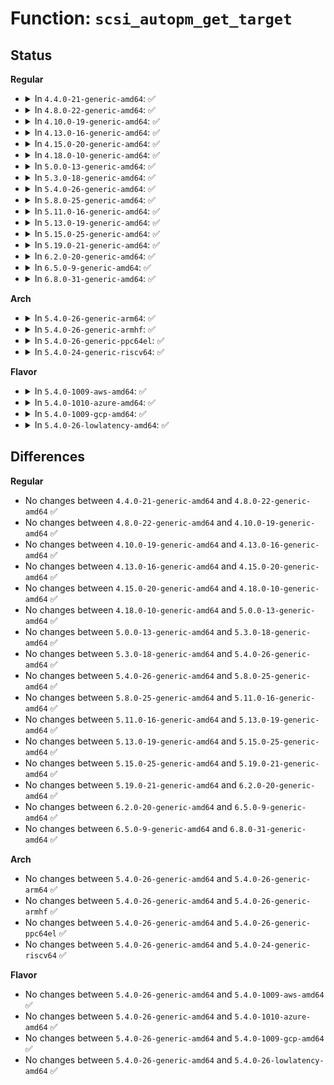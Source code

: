 # Function: <code>scsi_autopm_get_target</code>

## Status
<b>Regular</b>
<ul>
<li>
<details>
<summary>In <code>4.4.0-21-generic-amd64</code>: ✅</summary>

```c
void scsi_autopm_get_target(struct scsi_target * starget)
```

```json
{
  "name": "scsi_autopm_get_target",
  "collision_type": "Unique Global",
  "inline_type": "No",
  "funcs": [
    {
      "addr": 18446744071584846592,
      "name": "scsi_autopm_get_target",
      "external": true,
      "loc": "drivers/scsi/scsi_pm.c:306",
      "file": "drivers/scsi/scsi_pm.c",
      "inline": "seen, unknown",
      "caller_inline": [],
      "caller_func": [
        "drivers/scsi/scsi_scan.c:__scsi_add_device",
        "drivers/scsi/scsi_scan.c:__scsi_scan_target",
        "drivers/scsi/scsi_sysfs.c:scsi_sysfs_add_sdev"
      ]
    }
  ],
  "symbols": [
    {
      "addr": 18446744071584846592,
      "name": "scsi_autopm_get_target",
      "section": ".text",
      "bind": "STB_GLOBAL",
      "size": 25
    }
  ]
}
```
</details>
</li>
<li>
<details>
<summary>In <code>4.8.0-22-generic-amd64</code>: ✅</summary>

```c
void scsi_autopm_get_target(struct scsi_target * starget)
```

```json
{
  "name": "scsi_autopm_get_target",
  "collision_type": "Unique Global",
  "inline_type": "No",
  "funcs": [
    {
      "addr": 18446744071585209360,
      "name": "scsi_autopm_get_target",
      "external": true,
      "loc": "drivers/scsi/scsi_pm.c:316",
      "file": "drivers/scsi/scsi_pm.c",
      "inline": "seen, unknown",
      "caller_inline": [],
      "caller_func": [
        "drivers/scsi/scsi_scan.c:__scsi_scan_target",
        "drivers/scsi/scsi_scan.c:__scsi_add_device",
        "drivers/scsi/scsi_sysfs.c:scsi_sysfs_add_sdev"
      ]
    }
  ],
  "symbols": [
    {
      "addr": 18446744071585209360,
      "name": "scsi_autopm_get_target",
      "section": ".text",
      "bind": "STB_GLOBAL",
      "size": 25
    }
  ]
}
```
</details>
</li>
<li>
<details>
<summary>In <code>4.10.0-19-generic-amd64</code>: ✅</summary>

```c
void scsi_autopm_get_target(struct scsi_target * starget)
```

```json
{
  "name": "scsi_autopm_get_target",
  "collision_type": "Unique Global",
  "inline_type": "No",
  "funcs": [
    {
      "addr": 18446744071585404064,
      "name": "scsi_autopm_get_target",
      "external": true,
      "loc": "drivers/scsi/scsi_pm.c:316",
      "file": "drivers/scsi/scsi_pm.c",
      "inline": "seen, unknown",
      "caller_inline": [],
      "caller_func": [
        "drivers/scsi/scsi_scan.c:__scsi_scan_target",
        "drivers/scsi/scsi_scan.c:__scsi_add_device",
        "drivers/scsi/scsi_sysfs.c:scsi_sysfs_add_sdev"
      ]
    }
  ],
  "symbols": [
    {
      "addr": 18446744071585404064,
      "name": "scsi_autopm_get_target",
      "section": ".text",
      "bind": "STB_GLOBAL",
      "size": 25
    }
  ]
}
```
</details>
</li>
<li>
<details>
<summary>In <code>4.13.0-16-generic-amd64</code>: ✅</summary>

```c
void scsi_autopm_get_target(struct scsi_target * starget)
```

```json
{
  "name": "scsi_autopm_get_target",
  "collision_type": "Unique Global",
  "inline_type": "No",
  "funcs": [
    {
      "addr": 18446744071585488240,
      "name": "scsi_autopm_get_target",
      "external": true,
      "loc": "drivers/scsi/scsi_pm.c:316",
      "file": "drivers/scsi/scsi_pm.c",
      "inline": "seen, unknown",
      "caller_inline": [],
      "caller_func": [
        "drivers/scsi/scsi_scan.c:__scsi_scan_target",
        "drivers/scsi/scsi_scan.c:__scsi_add_device",
        "drivers/scsi/scsi_sysfs.c:scsi_sysfs_add_sdev"
      ]
    }
  ],
  "symbols": [
    {
      "addr": 18446744071585488240,
      "name": "scsi_autopm_get_target",
      "section": ".text",
      "bind": "STB_GLOBAL",
      "size": 25
    }
  ]
}
```
</details>
</li>
<li>
<details>
<summary>In <code>4.15.0-20-generic-amd64</code>: ✅</summary>

```c
void scsi_autopm_get_target(struct scsi_target * starget)
```

```json
{
  "name": "scsi_autopm_get_target",
  "collision_type": "Unique Global",
  "inline_type": "No",
  "funcs": [
    {
      "addr": 18446744071585919776,
      "name": "scsi_autopm_get_target",
      "external": true,
      "loc": "drivers/scsi/scsi_pm.c:316",
      "file": "drivers/scsi/scsi_pm.c",
      "inline": "seen, unknown",
      "caller_inline": [],
      "caller_func": [
        "drivers/scsi/scsi_scan.c:__scsi_scan_target",
        "drivers/scsi/scsi_scan.c:__scsi_add_device",
        "drivers/scsi/scsi_sysfs.c:scsi_sysfs_add_sdev"
      ]
    }
  ],
  "symbols": [
    {
      "addr": 18446744071585919776,
      "name": "scsi_autopm_get_target",
      "section": ".text",
      "bind": "STB_GLOBAL",
      "size": 25
    }
  ]
}
```
</details>
</li>
<li>
<details>
<summary>In <code>4.18.0-10-generic-amd64</code>: ✅</summary>

```c
void scsi_autopm_get_target(struct scsi_target * starget)
```

```json
{
  "name": "scsi_autopm_get_target",
  "collision_type": "Unique Global",
  "inline_type": "No",
  "funcs": [
    {
      "addr": 18446744071586167104,
      "name": "scsi_autopm_get_target",
      "external": true,
      "loc": "drivers/scsi/scsi_pm.c:316",
      "file": "drivers/scsi/scsi_pm.c",
      "inline": "seen, unknown",
      "caller_inline": [],
      "caller_func": [
        "drivers/scsi/scsi_scan.c:__scsi_scan_target",
        "drivers/scsi/scsi_scan.c:__scsi_add_device",
        "drivers/scsi/scsi_sysfs.c:scsi_sysfs_add_sdev"
      ]
    }
  ],
  "symbols": [
    {
      "addr": 18446744071586167104,
      "name": "scsi_autopm_get_target",
      "section": ".text",
      "bind": "STB_GLOBAL",
      "size": 25
    }
  ]
}
```
</details>
</li>
<li>
<details>
<summary>In <code>5.0.0-13-generic-amd64</code>: ✅</summary>

```c
void scsi_autopm_get_target(struct scsi_target * starget)
```

```json
{
  "name": "scsi_autopm_get_target",
  "collision_type": "Unique Global",
  "inline_type": "No",
  "funcs": [
    {
      "addr": 18446744071586308896,
      "name": "scsi_autopm_get_target",
      "external": true,
      "loc": "drivers/scsi/scsi_pm.c:321",
      "file": "drivers/scsi/scsi_pm.c",
      "inline": "seen, unknown",
      "caller_inline": [],
      "caller_func": [
        "drivers/scsi/scsi_scan.c:__scsi_scan_target",
        "drivers/scsi/scsi_scan.c:__scsi_add_device",
        "drivers/scsi/scsi_sysfs.c:scsi_sysfs_add_sdev"
      ]
    }
  ],
  "symbols": [
    {
      "addr": 18446744071586308896,
      "name": "scsi_autopm_get_target",
      "section": ".text",
      "bind": "STB_GLOBAL",
      "size": 25
    }
  ]
}
```
</details>
</li>
<li>
<details>
<summary>In <code>5.3.0-18-generic-amd64</code>: ✅</summary>

```c
void scsi_autopm_get_target(struct scsi_target * starget)
```

```json
{
  "name": "scsi_autopm_get_target",
  "collision_type": "Unique Global",
  "inline_type": "No",
  "funcs": [
    {
      "addr": 18446744071586552336,
      "name": "scsi_autopm_get_target",
      "external": true,
      "loc": "drivers/scsi/scsi_pm.c:318",
      "file": "drivers/scsi/scsi_pm.c",
      "inline": "seen, unknown",
      "caller_inline": [],
      "caller_func": [
        "drivers/scsi/scsi_scan.c:__scsi_scan_target",
        "drivers/scsi/scsi_scan.c:__scsi_add_device",
        "drivers/scsi/scsi_sysfs.c:scsi_sysfs_add_sdev"
      ]
    }
  ],
  "symbols": [
    {
      "addr": 18446744071586552336,
      "name": "scsi_autopm_get_target",
      "section": ".text",
      "bind": "STB_GLOBAL",
      "size": 25
    }
  ]
}
```
</details>
</li>
<li>
<details>
<summary>In <code>5.4.0-26-generic-amd64</code>: ✅</summary>

```c
void scsi_autopm_get_target(struct scsi_target * starget)
```

```json
{
  "name": "scsi_autopm_get_target",
  "collision_type": "Unique Global",
  "inline_type": "No",
  "funcs": [
    {
      "addr": 18446744071586699552,
      "name": "scsi_autopm_get_target",
      "external": true,
      "loc": "drivers/scsi/scsi_pm.c:317",
      "file": "drivers/scsi/scsi_pm.c",
      "inline": "seen, unknown",
      "caller_inline": [],
      "caller_func": [
        "drivers/scsi/scsi_scan.c:__scsi_scan_target",
        "drivers/scsi/scsi_scan.c:__scsi_add_device",
        "drivers/scsi/scsi_sysfs.c:scsi_sysfs_add_sdev"
      ]
    }
  ],
  "symbols": [
    {
      "addr": 18446744071586699552,
      "name": "scsi_autopm_get_target",
      "section": ".text",
      "bind": "STB_GLOBAL",
      "size": 25
    }
  ]
}
```
</details>
</li>
<li>
<details>
<summary>In <code>5.8.0-25-generic-amd64</code>: ✅</summary>

```c
void scsi_autopm_get_target(struct scsi_target * starget)
```

```json
{
  "name": "scsi_autopm_get_target",
  "collision_type": "Unique Global",
  "inline_type": "No",
  "funcs": [
    {
      "addr": 18446744071587499664,
      "name": "scsi_autopm_get_target",
      "external": true,
      "loc": "drivers/scsi/scsi_pm.c:323",
      "file": "drivers/scsi/scsi_pm.c",
      "inline": "seen, unknown",
      "caller_inline": [],
      "caller_func": [
        "drivers/scsi/scsi_scan.c:__scsi_scan_target",
        "drivers/scsi/scsi_scan.c:__scsi_add_device",
        "drivers/scsi/scsi_sysfs.c:scsi_sysfs_add_sdev"
      ]
    }
  ],
  "symbols": [
    {
      "addr": 18446744071587499664,
      "name": "scsi_autopm_get_target",
      "section": ".text",
      "bind": "STB_GLOBAL",
      "size": 25
    }
  ]
}
```
</details>
</li>
<li>
<details>
<summary>In <code>5.11.0-16-generic-amd64</code>: ✅</summary>

```c
void scsi_autopm_get_target(struct scsi_target * starget)
```

```json
{
  "name": "scsi_autopm_get_target",
  "collision_type": "Unique Global",
  "inline_type": "No",
  "funcs": [
    {
      "addr": 18446744071587566512,
      "name": "scsi_autopm_get_target",
      "external": true,
      "loc": "drivers/scsi/scsi_pm.c:317",
      "file": "drivers/scsi/scsi_pm.c",
      "inline": "seen, unknown",
      "caller_inline": [],
      "caller_func": [
        "drivers/scsi/scsi_scan.c:__scsi_scan_target",
        "drivers/scsi/scsi_scan.c:__scsi_add_device",
        "drivers/scsi/scsi_sysfs.c:scsi_sysfs_add_sdev"
      ]
    }
  ],
  "symbols": [
    {
      "addr": 18446744071587566512,
      "name": "scsi_autopm_get_target",
      "section": ".text",
      "bind": "STB_GLOBAL",
      "size": 25
    }
  ]
}
```
</details>
</li>
<li>
<details>
<summary>In <code>5.13.0-19-generic-amd64</code>: ✅</summary>

```c
void scsi_autopm_get_target(struct scsi_target * starget)
```

```json
{
  "name": "scsi_autopm_get_target",
  "collision_type": "Unique Global",
  "inline_type": "No",
  "funcs": [
    {
      "addr": 18446744071587447872,
      "name": "scsi_autopm_get_target",
      "external": true,
      "loc": "drivers/scsi/scsi_pm.c:317",
      "file": "drivers/scsi/scsi_pm.c",
      "inline": "seen, unknown",
      "caller_inline": [],
      "caller_func": [
        "drivers/scsi/scsi_scan.c:__scsi_scan_target",
        "drivers/scsi/scsi_scan.c:__scsi_add_device",
        "drivers/scsi/scsi_sysfs.c:scsi_sysfs_add_sdev"
      ]
    }
  ],
  "symbols": [
    {
      "addr": 18446744071587447872,
      "name": "scsi_autopm_get_target",
      "section": ".text",
      "bind": "STB_GLOBAL",
      "size": 25
    }
  ]
}
```
</details>
</li>
<li>
<details>
<summary>In <code>5.15.0-25-generic-amd64</code>: ✅</summary>

```c
void scsi_autopm_get_target(struct scsi_target * starget)
```

```json
{
  "name": "scsi_autopm_get_target",
  "collision_type": "Unique Global",
  "inline_type": "No",
  "funcs": [
    {
      "addr": 18446744071588021312,
      "name": "scsi_autopm_get_target",
      "external": true,
      "loc": "drivers/scsi/scsi_pm.c:317",
      "file": "drivers/scsi/scsi_pm.c",
      "inline": "seen, unknown",
      "caller_inline": [],
      "caller_func": [
        "drivers/scsi/scsi_scan.c:__scsi_scan_target",
        "drivers/scsi/scsi_scan.c:__scsi_add_device",
        "drivers/scsi/scsi_sysfs.c:scsi_sysfs_add_sdev"
      ]
    }
  ],
  "symbols": [
    {
      "addr": 18446744071588021312,
      "name": "scsi_autopm_get_target",
      "section": ".text",
      "bind": "STB_GLOBAL",
      "size": 25
    }
  ]
}
```
</details>
</li>
<li>
<details>
<summary>In <code>5.19.0-21-generic-amd64</code>: ✅</summary>

```c
void scsi_autopm_get_target(struct scsi_target * starget)
```

```json
{
  "name": "scsi_autopm_get_target",
  "collision_type": "Unique Global",
  "inline_type": "No",
  "funcs": [
    {
      "addr": 18446744071589382768,
      "name": "scsi_autopm_get_target",
      "external": true,
      "loc": "drivers/scsi/scsi_pm.c:235",
      "file": "drivers/scsi/scsi_pm.c",
      "inline": "seen, unknown",
      "caller_inline": [],
      "caller_func": [
        "drivers/scsi/scsi_scan.c:__scsi_scan_target",
        "drivers/scsi/scsi_scan.c:__scsi_add_device",
        "drivers/scsi/scsi_sysfs.c:scsi_sysfs_add_sdev"
      ]
    }
  ],
  "symbols": [
    {
      "addr": 18446744071589382768,
      "name": "scsi_autopm_get_target",
      "section": ".text",
      "bind": "STB_GLOBAL",
      "size": 35
    }
  ]
}
```
</details>
</li>
<li>
<details>
<summary>In <code>6.2.0-20-generic-amd64</code>: ✅</summary>

```c
void scsi_autopm_get_target(struct scsi_target * starget)
```

```json
{
  "name": "scsi_autopm_get_target",
  "collision_type": "Unique Global",
  "inline_type": "No",
  "funcs": [
    {
      "addr": 18446744071590954960,
      "name": "scsi_autopm_get_target",
      "external": true,
      "loc": "drivers/scsi/scsi_pm.c:235",
      "file": "drivers/scsi/scsi_pm.c",
      "inline": "seen, unknown",
      "caller_inline": [],
      "caller_func": [
        "drivers/scsi/scsi_scan.c:__scsi_scan_target",
        "drivers/scsi/scsi_scan.c:__scsi_add_device",
        "drivers/scsi/scsi_sysfs.c:scsi_sysfs_add_sdev"
      ]
    }
  ],
  "symbols": [
    {
      "addr": 18446744071590954960,
      "name": "scsi_autopm_get_target",
      "section": ".text",
      "bind": "STB_GLOBAL",
      "size": 35
    }
  ]
}
```
</details>
</li>
<li>
<details>
<summary>In <code>6.5.0-9-generic-amd64</code>: ✅</summary>

```c
void scsi_autopm_get_target(struct scsi_target * starget)
```

```json
{
  "name": "scsi_autopm_get_target",
  "collision_type": "Unique Global",
  "inline_type": "No",
  "funcs": [
    {
      "addr": 18446744071591299040,
      "name": "scsi_autopm_get_target",
      "external": true,
      "loc": "drivers/scsi/scsi_pm.c:235",
      "file": "drivers/scsi/scsi_pm.c",
      "inline": "seen, unknown",
      "caller_inline": [],
      "caller_func": [
        "drivers/scsi/scsi_scan.c:__scsi_scan_target",
        "drivers/scsi/scsi_scan.c:__scsi_add_device",
        "drivers/scsi/scsi_sysfs.c:scsi_sysfs_add_sdev"
      ]
    }
  ],
  "symbols": [
    {
      "addr": 18446744071591299040,
      "name": "scsi_autopm_get_target",
      "section": ".text",
      "bind": "STB_GLOBAL",
      "size": 35
    }
  ]
}
```
</details>
</li>
<li>
<details>
<summary>In <code>6.8.0-31-generic-amd64</code>: ✅</summary>

```c
void scsi_autopm_get_target(struct scsi_target * starget)
```

```json
{
  "name": "scsi_autopm_get_target",
  "collision_type": "Unique Global",
  "inline_type": "No",
  "funcs": [
    {
      "addr": 18446744071591647248,
      "name": "scsi_autopm_get_target",
      "external": true,
      "loc": "drivers/scsi/scsi_pm.c:235",
      "file": "drivers/scsi/scsi_pm.c",
      "inline": "seen, unknown",
      "caller_inline": [],
      "caller_func": [
        "drivers/scsi/scsi_scan.c:__scsi_scan_target",
        "drivers/scsi/scsi_scan.c:__scsi_add_device",
        "drivers/scsi/scsi_sysfs.c:scsi_sysfs_add_sdev"
      ]
    }
  ],
  "symbols": [
    {
      "addr": 18446744071591647248,
      "name": "scsi_autopm_get_target",
      "section": ".text",
      "bind": "STB_GLOBAL",
      "size": 35
    }
  ]
}
```
</details>
</li>
</ul>
<b>Arch</b>
<ul>
<li>
<details>
<summary>In <code>5.4.0-26-generic-arm64</code>: ✅</summary>

```c
void scsi_autopm_get_target(struct scsi_target * starget)
```

```json
{
  "name": "scsi_autopm_get_target",
  "collision_type": "Unique Global",
  "inline_type": "No",
  "funcs": [
    {
      "addr": 18446603336499608608,
      "name": "scsi_autopm_get_target",
      "external": true,
      "loc": "drivers/scsi/scsi_pm.c:317",
      "file": "drivers/scsi/scsi_pm.c",
      "inline": "seen, unknown",
      "caller_inline": [],
      "caller_func": [
        "drivers/scsi/scsi_scan.c:__scsi_scan_target",
        "drivers/scsi/scsi_scan.c:__scsi_add_device",
        "drivers/scsi/scsi_sysfs.c:scsi_sysfs_add_sdev"
      ]
    }
  ],
  "symbols": [
    {
      "addr": 18446603336499608608,
      "name": "scsi_autopm_get_target",
      "section": ".text",
      "bind": "STB_GLOBAL",
      "size": 48
    }
  ]
}
```
</details>
</li>
<li>
<details>
<summary>In <code>5.4.0-26-generic-armhf</code>: ✅</summary>

```c
void scsi_autopm_get_target(struct scsi_target * starget)
```

```json
{
  "name": "scsi_autopm_get_target",
  "collision_type": "Unique Global",
  "inline_type": "No",
  "funcs": [
    {
      "addr": 3232064464,
      "name": "scsi_autopm_get_target",
      "external": true,
      "loc": "drivers/scsi/scsi_pm.c:317",
      "file": "drivers/scsi/scsi_pm.c",
      "inline": "seen, unknown",
      "caller_inline": [],
      "caller_func": [
        "drivers/scsi/scsi_scan.c:__scsi_scan_target",
        "drivers/scsi/scsi_scan.c:__scsi_add_device",
        "drivers/scsi/scsi_sysfs.c:scsi_sysfs_add_sdev"
      ]
    }
  ],
  "symbols": [
    {
      "addr": 3232064464,
      "name": "scsi_autopm_get_target",
      "section": ".text",
      "bind": "STB_GLOBAL",
      "size": 36
    }
  ]
}
```
</details>
</li>
<li>
<details>
<summary>In <code>5.4.0-26-generic-ppc64el</code>: ✅</summary>

```c
void scsi_autopm_get_target(struct scsi_target * starget)
```

```json
{
  "name": "scsi_autopm_get_target",
  "collision_type": "Unique Global",
  "inline_type": "No",
  "funcs": [
    {
      "addr": 13835058055292913664,
      "name": "scsi_autopm_get_target",
      "external": true,
      "loc": "drivers/scsi/scsi_pm.c:317",
      "file": "drivers/scsi/scsi_pm.c",
      "inline": "seen, unknown",
      "caller_inline": [],
      "caller_func": [
        "drivers/scsi/scsi_scan.c:__scsi_scan_target",
        "drivers/scsi/scsi_scan.c:__scsi_add_device",
        "drivers/scsi/scsi_sysfs.c:scsi_sysfs_add_sdev"
      ]
    }
  ],
  "symbols": [
    {
      "addr": 13835058055292913664,
      "name": "scsi_autopm_get_target",
      "section": ".text",
      "bind": "STB_GLOBAL",
      "size": 60
    }
  ]
}
```
</details>
</li>
<li>
<details>
<summary>In <code>5.4.0-24-generic-riscv64</code>: ✅</summary>

```c
void scsi_autopm_get_target(struct scsi_target * starget)
```

```json
{
  "name": "scsi_autopm_get_target",
  "collision_type": "Unique Global",
  "inline_type": "No",
  "funcs": [
    {
      "addr": 18446743936276794328,
      "name": "scsi_autopm_get_target",
      "external": true,
      "loc": "drivers/scsi/scsi_pm.c:317",
      "file": "drivers/scsi/scsi_pm.c",
      "inline": "seen, unknown",
      "caller_inline": [],
      "caller_func": [
        "drivers/scsi/scsi_scan.c:__scsi_scan_target",
        "drivers/scsi/scsi_scan.c:__scsi_add_device",
        "drivers/scsi/scsi_sysfs.c:scsi_sysfs_add_sdev"
      ]
    }
  ],
  "symbols": [
    {
      "addr": 18446743936276794328,
      "name": "scsi_autopm_get_target",
      "section": ".text",
      "bind": "STB_GLOBAL",
      "size": 46
    }
  ]
}
```
</details>
</li>
</ul>
<b>Flavor</b>
<ul>
<li>
<details>
<summary>In <code>5.4.0-1009-aws-amd64</code>: ✅</summary>

```c
void scsi_autopm_get_target(struct scsi_target * starget)
```

```json
{
  "name": "scsi_autopm_get_target",
  "collision_type": "Unique Global",
  "inline_type": "No",
  "funcs": [
    {
      "addr": 18446744071586390032,
      "name": "scsi_autopm_get_target",
      "external": true,
      "loc": "drivers/scsi/scsi_pm.c:317",
      "file": "drivers/scsi/scsi_pm.c",
      "inline": "seen, unknown",
      "caller_inline": [],
      "caller_func": [
        "drivers/scsi/scsi_scan.c:__scsi_scan_target",
        "drivers/scsi/scsi_scan.c:__scsi_add_device",
        "drivers/scsi/scsi_sysfs.c:scsi_sysfs_add_sdev"
      ]
    }
  ],
  "symbols": [
    {
      "addr": 18446744071586390032,
      "name": "scsi_autopm_get_target",
      "section": ".text",
      "bind": "STB_GLOBAL",
      "size": 25
    }
  ]
}
```
</details>
</li>
<li>
<details>
<summary>In <code>5.4.0-1010-azure-amd64</code>: ✅</summary>

```c
void scsi_autopm_get_target(struct scsi_target * starget)
```

```json
{
  "name": "scsi_autopm_get_target",
  "collision_type": "Unique Global",
  "inline_type": "No",
  "funcs": [
    {
      "addr": 18446744071586231344,
      "name": "scsi_autopm_get_target",
      "external": true,
      "loc": "drivers/scsi/scsi_pm.c:317",
      "file": "drivers/scsi/scsi_pm.c",
      "inline": "seen, unknown",
      "caller_inline": [],
      "caller_func": [
        "drivers/scsi/scsi_scan.c:__scsi_scan_target",
        "drivers/scsi/scsi_scan.c:__scsi_add_device",
        "drivers/scsi/scsi_sysfs.c:scsi_sysfs_add_sdev"
      ]
    }
  ],
  "symbols": [
    {
      "addr": 18446744071586231344,
      "name": "scsi_autopm_get_target",
      "section": ".text",
      "bind": "STB_GLOBAL",
      "size": 25
    }
  ]
}
```
</details>
</li>
<li>
<details>
<summary>In <code>5.4.0-1009-gcp-amd64</code>: ✅</summary>

```c
void scsi_autopm_get_target(struct scsi_target * starget)
```

```json
{
  "name": "scsi_autopm_get_target",
  "collision_type": "Unique Global",
  "inline_type": "No",
  "funcs": [
    {
      "addr": 18446744071586647520,
      "name": "scsi_autopm_get_target",
      "external": true,
      "loc": "drivers/scsi/scsi_pm.c:317",
      "file": "drivers/scsi/scsi_pm.c",
      "inline": "seen, unknown",
      "caller_inline": [],
      "caller_func": [
        "drivers/scsi/scsi_scan.c:__scsi_scan_target",
        "drivers/scsi/scsi_scan.c:__scsi_add_device",
        "drivers/scsi/scsi_sysfs.c:scsi_sysfs_add_sdev"
      ]
    }
  ],
  "symbols": [
    {
      "addr": 18446744071586647520,
      "name": "scsi_autopm_get_target",
      "section": ".text",
      "bind": "STB_GLOBAL",
      "size": 25
    }
  ]
}
```
</details>
</li>
<li>
<details>
<summary>In <code>5.4.0-26-lowlatency-amd64</code>: ✅</summary>

```c
void scsi_autopm_get_target(struct scsi_target * starget)
```

```json
{
  "name": "scsi_autopm_get_target",
  "collision_type": "Unique Global",
  "inline_type": "No",
  "funcs": [
    {
      "addr": 18446744071586760064,
      "name": "scsi_autopm_get_target",
      "external": true,
      "loc": "drivers/scsi/scsi_pm.c:317",
      "file": "drivers/scsi/scsi_pm.c",
      "inline": "seen, unknown",
      "caller_inline": [],
      "caller_func": [
        "drivers/scsi/scsi_scan.c:__scsi_scan_target",
        "drivers/scsi/scsi_scan.c:__scsi_add_device",
        "drivers/scsi/scsi_sysfs.c:scsi_sysfs_add_sdev"
      ]
    }
  ],
  "symbols": [
    {
      "addr": 18446744071586760064,
      "name": "scsi_autopm_get_target",
      "section": ".text",
      "bind": "STB_GLOBAL",
      "size": 25
    }
  ]
}
```
</details>
</li>
</ul>

## Differences
<b>Regular</b>
<ul>
<li>
No changes between <code>4.4.0-21-generic-amd64</code> and <code>4.8.0-22-generic-amd64</code> ✅
</li>
<li>
No changes between <code>4.8.0-22-generic-amd64</code> and <code>4.10.0-19-generic-amd64</code> ✅
</li>
<li>
No changes between <code>4.10.0-19-generic-amd64</code> and <code>4.13.0-16-generic-amd64</code> ✅
</li>
<li>
No changes between <code>4.13.0-16-generic-amd64</code> and <code>4.15.0-20-generic-amd64</code> ✅
</li>
<li>
No changes between <code>4.15.0-20-generic-amd64</code> and <code>4.18.0-10-generic-amd64</code> ✅
</li>
<li>
No changes between <code>4.18.0-10-generic-amd64</code> and <code>5.0.0-13-generic-amd64</code> ✅
</li>
<li>
No changes between <code>5.0.0-13-generic-amd64</code> and <code>5.3.0-18-generic-amd64</code> ✅
</li>
<li>
No changes between <code>5.3.0-18-generic-amd64</code> and <code>5.4.0-26-generic-amd64</code> ✅
</li>
<li>
No changes between <code>5.4.0-26-generic-amd64</code> and <code>5.8.0-25-generic-amd64</code> ✅
</li>
<li>
No changes between <code>5.8.0-25-generic-amd64</code> and <code>5.11.0-16-generic-amd64</code> ✅
</li>
<li>
No changes between <code>5.11.0-16-generic-amd64</code> and <code>5.13.0-19-generic-amd64</code> ✅
</li>
<li>
No changes between <code>5.13.0-19-generic-amd64</code> and <code>5.15.0-25-generic-amd64</code> ✅
</li>
<li>
No changes between <code>5.15.0-25-generic-amd64</code> and <code>5.19.0-21-generic-amd64</code> ✅
</li>
<li>
No changes between <code>5.19.0-21-generic-amd64</code> and <code>6.2.0-20-generic-amd64</code> ✅
</li>
<li>
No changes between <code>6.2.0-20-generic-amd64</code> and <code>6.5.0-9-generic-amd64</code> ✅
</li>
<li>
No changes between <code>6.5.0-9-generic-amd64</code> and <code>6.8.0-31-generic-amd64</code> ✅
</li>
</ul>
<b>Arch</b>
<ul>
<li>
No changes between <code>5.4.0-26-generic-amd64</code> and <code>5.4.0-26-generic-arm64</code> ✅
</li>
<li>
No changes between <code>5.4.0-26-generic-amd64</code> and <code>5.4.0-26-generic-armhf</code> ✅
</li>
<li>
No changes between <code>5.4.0-26-generic-amd64</code> and <code>5.4.0-26-generic-ppc64el</code> ✅
</li>
<li>
No changes between <code>5.4.0-26-generic-amd64</code> and <code>5.4.0-24-generic-riscv64</code> ✅
</li>
</ul>
<b>Flavor</b>
<ul>
<li>
No changes between <code>5.4.0-26-generic-amd64</code> and <code>5.4.0-1009-aws-amd64</code> ✅
</li>
<li>
No changes between <code>5.4.0-26-generic-amd64</code> and <code>5.4.0-1010-azure-amd64</code> ✅
</li>
<li>
No changes between <code>5.4.0-26-generic-amd64</code> and <code>5.4.0-1009-gcp-amd64</code> ✅
</li>
<li>
No changes between <code>5.4.0-26-generic-amd64</code> and <code>5.4.0-26-lowlatency-amd64</code> ✅
</li>
</ul>
